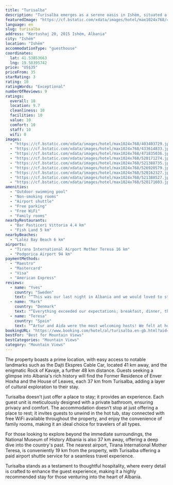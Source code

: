 ```yaml
---
title: "Turisalba"
description: "Turisalba emerges as a serene oasis in Ishëm, situated a mere 37 km away from the historic Skanderbeg Square, offering a unique blend of comfort and scenic beauty."
featuredImage: "https://cf.bstatic.com/xdata/images/hotel/max1024x768/403403729.jpg?k=3c7fb4fda72be43dc28e46533b9310025b1ab0a15ebb973c0a4fc4b61f622ad7&o=&hp=1"
language: en
slug: turisalba
address: "Kertushaj 20, 2015 Ishëm, Albania"
city: "Ishëm"
location: "Ishëm"
accommodationType: "guesthouse"
coordinates:
  lat: 41.53853663
  lng: 19.58395742
price: "US$35"
priceFrom: 35
starRating: 3
rating: 10
ratingWords: "Exceptional"
numberOfReviews: 9
ratings:
  overall: 10
  location: 9.7
  cleanliness: 10
  facilities: 10
  value: 10
  comfort: 10
  staff: 10
  wifi: 0
images:
  - "https://cf.bstatic.com/xdata/images/hotel/max1024x768/403403729.jpg?k=3c7fb4fda72be43dc28e46533b9310025b1ab0a15ebb973c0a4fc4b61f622ad7&o=&hp=1"
  - "https://cf.bstatic.com/xdata/images/hotel/max1024x768/433614833.jpg?k=3314d74b35d499fe45b0ba620ea98b569f5af4aba4ba77a75fc9f581e1da2d25&o=&hp=1"
  - "https://cf.bstatic.com/xdata/images/hotel/max1024x768/471835036.jpg?k=1009149caa764abc60559bd612a13e4fb1eba772aee498a42b5a5658c75c972a&o=&hp=1"
  - "https://cf.bstatic.com/xdata/images/hotel/max1024x768/520171274.jpg?k=c17f5328128d5940444f0f3ac2388e322ea44c866347bf988ea8e4e4a9f6c48f&o=&hp=1"
  - "https://cf.bstatic.com/xdata/images/hotel/max1024x768/521388735.jpg?k=b513967adac9d41f7a14c36e3a8ff8e41caebb00226fbe3f1aeb33a4b435ae75&o=&hp=1"
  - "https://cf.bstatic.com/xdata/images/hotel/max1024x768/526920579.jpg?k=9dc469a32e3e6553a2ebcf7a5ce7c90086f52b338199b818d40f3ca816ffc0b0&o=&hp=1"
  - "https://cf.bstatic.com/xdata/images/hotel/max1024x768/520162327.jpg?k=ef453ddcbff5957960a972d16e2b1933231038601dd46a72f2634504e5a21145&o=&hp=1"
  - "https://cf.bstatic.com/xdata/images/hotel/max1024x768/521388527.jpg?k=071417a22648bc4fcff7997c3fabdf45ebbb4dc024f0e20c0fd557218c8b0210&o=&hp=1"
  - "https://cf.bstatic.com/xdata/images/hotel/max1024x768/520171603.jpg?k=a6efa9358896870b1dc923e968e99cca4cfb0687c21d56b77d5d5dce64b5f6fb&o=&hp=1"
amenities:
  - "Outdoor swimming pool"
  - "Non-smoking rooms"
  - "Airport shuttle"
  - "Free parking"
  - "Free WiFi"
  - "Family rooms"
nearbyRestaurants:
  - "Bar Pasticeri Vittoria 4.4 km"
  - "Fish Land 5 km"
nearbyBeaches:
  - "Lalëz Bay Beach 6 km"
airports:
  - "Tirana International Airport Mother Teresa 16 km"
  - "Podgorica Airport 94 km"
paymentMethods:
  - "Maestro"
  - "Mastercard"
  - "Visa"
  - "American Express"
reviews:
  - name: "Yves"
    country: "Sweden"
    text: "“This was our last night in Albania and we would loved to stay longer at this place. The location is beautiful with mountain views and close by the sea. The family is really nice and helpful and we had a great dinner and lovely breakfast. Their...”"
  - name: "Mark"
    country: "Denmark"
    text: "“Everything exceeded our expectations; breakfast, dinner, the location, wine, the hosts, the room. Everything was perfect!”"
  - name: "Teresa"
    country: "Spain"
    text: "“Artur and Aida were the most welcoming hosts! We felt at home from the moment we arrived. If you have the chance, please try their food! We ended up having breakfast, lunch and dinner and every meal was excellent, and so was their homemade wine...”"
bookingURL: "https://www.booking.com/hotel/al/turisalba.en-gb.html?aid=8035640"
bestFor: "Best for Mountain Views"
bestCategories: "Mountain Views"
category: "Mountain Views"
---
```


The property boasts a prime location, with easy access to notable landmarks such as the Dajti Ekspres Cable Car, located 41 km away, and the enigmatic Rock of Kavaje, a further 48 km distance. Guests seeking a glimpse into Albania's rich history will find the Former Residence of Enver Hoxha and the House of Leaves, each 37 km from Turisalba, adding a layer of cultural exploration to their stay.

Turisalba doesn't just offer a place to stay; it provides an experience. Each guest unit is meticulously designed with a private bathroom, ensuring privacy and comfort. The accommodation doesn’t stop at just offering a place to rest; it invites guests to unwind in the hot tub, stay connected with free WiFi available throughout the property, and enjoy the convenience of family rooms, making it an ideal choice for travelers of all types.

For those looking to explore beyond the immediate surroundings, the National Museum of History Albania is also 37 km away, offering a deep dive into the country's past. The nearest airport, Tirana International Mother Teresa, is conveniently 19 km from the property, with Turisalba offering a paid airport shuttle service for a seamless travel experience.

Turisalba stands as a testament to thoughtful hospitality, where every detail is crafted to enhance the guest experience, making it a highly recommended stay for those venturing into the heart of Albania.